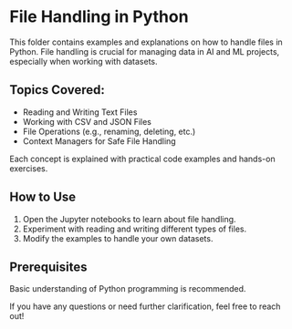 # File Handling in Python

This folder contains examples and explanations on how to handle files in Python. File handling is crucial for managing data in AI and ML projects, especially when working with datasets.

## Topics Covered:

- Reading and Writing Text Files
- Working with CSV and JSON Files
- File Operations (e.g., renaming, deleting, etc.)
- Context Managers for Safe File Handling

Each concept is explained with practical code examples and hands-on exercises.

## How to Use

1. Open the Jupyter notebooks to learn about file handling.
2. Experiment with reading and writing different types of files.
3. Modify the examples to handle your own datasets.

## Prerequisites

Basic understanding of Python programming is recommended.

If you have any questions or need further clarification, feel free to reach out!
